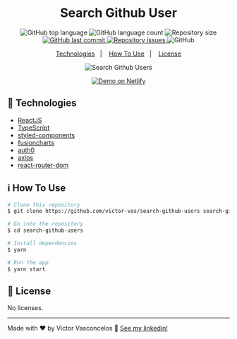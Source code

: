 <h1 align="center">
  Search Github User
</h1>

<p align="center">
  <img alt="GitHub top language" src="https://img.shields.io/github/languages/top/victor-vas/search-github-users">

  <img alt="GitHub language count" src="https://img.shields.io/github/languages/count/victor-vas/search-github-users">

  <img alt="Repository size" src="https://img.shields.io/github/repo-size/victor-vas/search-github-users">

  <a href="https://github.com/victor-vas/search-github-users/commits/master">
    <img alt="GitHub last commit" src="https://img.shields.io/github/last-commit/victor-vas/search-github-users">
  </a>

  <a href="https://github.com/victor-vas/search-github-users/issues">
    <img alt="Repository issues" src="https://img.shields.io/github/issues/victor-vas/search-github-users">
  </a>

  <img alt="GitHub" src="https://img.shields.io/github/license/victor-vas/search-github-users">
</p>

<p align="center">
  <a href="#rocket-technologies">Technologies</a>&nbsp;&nbsp;&nbsp;|&nbsp;&nbsp;&nbsp;
  <a href="#information_source-how-to-use">How To Use</a>&nbsp;&nbsp;&nbsp;|&nbsp;&nbsp;&nbsp;
  <a href="#memo-license">License</a>
</p>

<p align="center">
  <img alt="Search Github Users" src="https://res.cloudinary.com/dg4rnkej8/image/upload/v1613490793/portfolio/search-github-users_bmg48h.png">
</p>

<p align="center">
  <a href="https://search-github-users-react-app.netlify.app/" target="_blank">
    <img alt="Demo on Netlify" src="https://res.cloudinary.com/dg4rnkej8/image/upload/v1604925542/github/demo-on-netlify_gzjnxa.png">
  </a>
</p>

## :rocket: Technologies

- [ReactJS](https://reactjs.org/)
- [TypeScript](https://www.typescriptlang.org/)
- [styled-components](https://styled-components.com/)
- [fusioncharts](https://www.fusioncharts.com/)
- [auth0](https://auth0.com/)
- [axios](https://www.npmjs.com/package/axios)
- [react-router-dom](https://reactrouter.com/web/guides/quick-start)

## :information_source: How To Use

```bash
# Clone this repository
$ git clone https://github.com/victor-vas/search-github-users search-github-users

# Go into the repository
$ cd search-github-users

# Install dependencies
$ yarn

# Run the app
$ yarn start
```

## :memo: License

No licenses.

---

Made with ♥ by Victor Vasconcelos :wave: [See my linkedin!](https://www.linkedin.com/in/victor-vasconcelos-599b941a5/)
